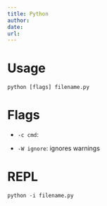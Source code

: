 ```yaml
---
title: Python
author: 
date: 
url: 
---
```


# Usage

```
python [flags] filename.py
```

# Flags

- `-c cmd`: 

- `-W ignore`: ignores warnings

# REPL

```
python -i filename.py
```




